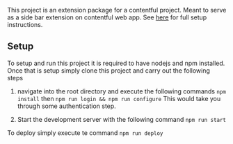 This project is an extension package for a contentful project. Meant to serve as a side bar extension on contentful web app.
See [here](https://www.contentful.com/developers/docs/extensibility/ui-extensions/managing-a-ui-extension/) for full setup instructions.

## Setup
To setup and run this project it is required to have nodejs and npm installed. Once that is setup simply clone this project and carry out the following steps

1. navigate into the root directory and execute the following commands
    `npm install` then
    `npm run login && npm run configure`
 This would take you through some authentication step.

2. Start the development server with the following command
    `npm run start`

To deploy simply execute te command `npm run deploy`